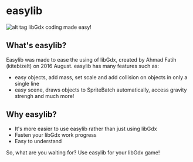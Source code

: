 # easylib
![alt tag](http://i.imgur.com/RjanWyF.png)
libGdx coding made easy!
## What's easylib?
Easylib was made to ease the using of libGdx, created by Ahmad Fatih (kitebizelt) on 2016 August.
easylib has many features such as:
- easy objects, add mass, set scale and add collision on objects in only a single line
- easy scene, draws objects to SpriteBatch automatically, access gravity strengh and much more!

## Why easylib?
- It's more easier to use easylib rather than just using libGdx
- Fasten your libGdx work progress
- Easy to understand


So, what are you waiting for? Use easylib for your libGdx game!
